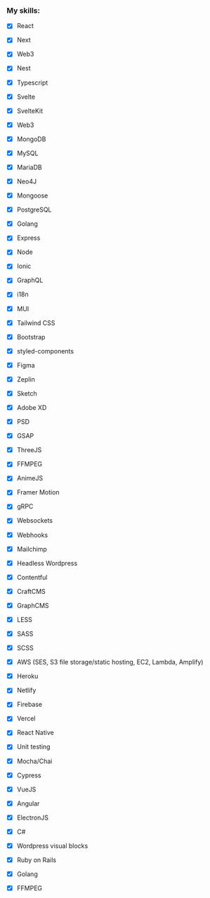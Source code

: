 ### My skills:

- [x] React
- [x] Next
- [x] Web3
- [x] Nest
- [x] Typescript
- [x] Svelte
- [x] SvelteKit
- [x] Web3
- [x] MongoDB
- [x] MySQL
- [x] MariaDB
- [x] Neo4J
- [x] Mongoose
- [x] PostgreSQL
- [x] Golang
- [x] Express
- [x] Node
- [x] Ionic
- [x] GraphQL
- [x] i18n
- [x] MUI
- [x] Tailwind CSS
- [x] Bootstrap
- [x] styled-components
- [x] Figma
- [x] Zeplin
- [x] Sketch
- [x] Adobe XD
- [x] PSD
- [x] GSAP
- [x] ThreeJS
- [x] FFMPEG
- [x] AnimeJS
- [x] Framer Motion
- [x] gRPC
- [x] Websockets
- [x] Webhooks
- [x] Mailchimp
- [x] Headless Wordpress
- [x] Contentful
- [x] CraftCMS
- [x] GraphCMS
- [x] LESS
- [x] SASS
- [x] SCSS
- [x] AWS (SES, S3 file storage/static hosting, EC2, Lambda, Amplify)
- [x] Heroku
- [x] Netlify
- [x] Firebase
- [x] Vercel
- [x] React Native
- [x] Unit testing
- [x] Mocha/Chai
- [x] Cypress
- [x] VueJS
- [x] Angular
- [x] ElectronJS
- [x] C#
- [x] Wordpress visual blocks
- [x] Ruby on Rails
- [x] Golang
- [x] FFMPEG

